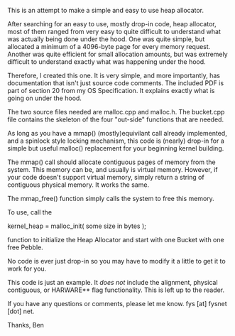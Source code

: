 This is an attempt to make a simple and easy to use heap allocator.

After searching for an easy to use, mostly drop-in code, heap allocator, most of them ranged from very easy to quite difficult to understand what was actually being done under the hood.  One was quite simple, but allocated a minimum of a 4096-byte page for every memory request.  Another was quite efficient for small allocation amounts, but was extremely difficult to understand exactly what was happening under the hood.

Therefore, I created this one.  It is very simple, and more importantly, has documentation that isn't just source code comments.  The included PDF is part of section 20 from my OS Specification.  It explains exactly what is going on under the hood.

The two source files needed are malloc.cpp and malloc.h.  The bucket.cpp file contains the skeleton of the four "out-side" functions that are needed.

As long as you have a mmap() (mostly)equivilant call already implemented, and a spinlock style locking mechanism, this code is (nearly) drop-in for a simple but useful malloc() replacement for your beginning kernel building.

The mmap() call should allocate contiguous pages of memory from the system.  This memory can be, and usually is virtual memory.  However, if your code doesn't support virtual memory, simply return a string of contiguous physical memory.  It works the same.

The mmap_free() function simply calls the system to free this memory.

To use, call the 

   kernel_heap = malloc_init( some size in bytes );

function to initialize the Heap Allocator and start with one Bucket with one free Pebble.

No code is ever just drop-in so you may have to modify it a little to get it to work for you.

This code is just an example.  It *does not* include the alignment, physical contiguous, or HARWARE** flag functionality.  This is left up to the reader.

If you have any questions or comments, please let me know.  fys [at] fysnet [dot] net.

Thanks,
Ben

